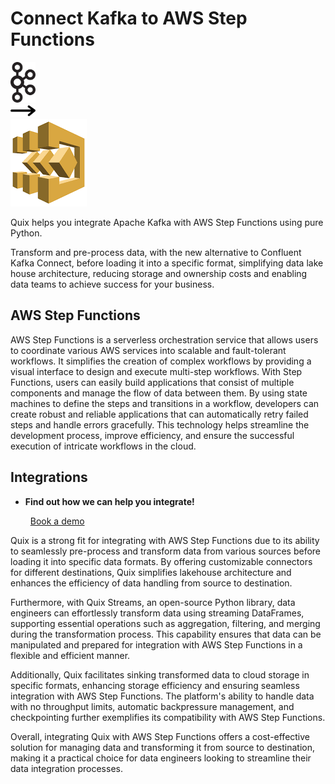 # Connect Kafka to AWS Step Functions

<div class="connect-images cards blog-grid-card" markdown>
<div>
<img src="../images/kafka_logo.png" width="40px" />
</div>
<div>
<img src="../images/arrow.svg" width="40px" />
</div>
<div>
<img src="./images/aws-step-functions_1.jpg" />
</div>
</div>

Quix helps you integrate Apache Kafka with AWS Step Functions using pure Python.

Transform and pre-process data, with the new alternative to Confluent Kafka Connect, before loading it into a specific format, simplifying data lake house architecture, reducing storage and ownership costs and enabling data teams to achieve success for your business.

## AWS Step Functions

AWS Step Functions is a serverless orchestration service that allows users to coordinate various AWS services into scalable and fault-tolerant workflows. It simplifies the creation of complex workflows by providing a visual interface to design and execute multi-step workflows. With Step Functions, users can easily build applications that consist of multiple components and manage the flow of data between them. By using state machines to define the steps and transitions in a workflow, developers can create robust and reliable applications that can automatically retry failed steps and handle errors gracefully. This technology helps streamline the development process, improve efficiency, and ensure the successful execution of intricate workflows in the cloud.

## Integrations

<div class="grid cards" markdown>

- __Find out how we can help you integrate!__

    <a class="md-button md-button--primary" href="https://share.hsforms.com/1iW0TmZzKQMChk0lxd_tGiw4yjw2?__hstc=175542013.2303933fbd746c0ac86d9ccbe9bc9100.1728383268831.1729603416735.1729620918855.31&__hssc=175542013.1.1729620918855&__hsfp=2132701734" target="_blank" style="margin:.5rem;">Book a demo</a>

</div>


Quix is a strong fit for integrating with AWS Step Functions due to its ability to seamlessly pre-process and transform data from various sources before loading it into specific data formats. By offering customizable connectors for different destinations, Quix simplifies lakehouse architecture and enhances the efficiency of data handling from source to destination.

Furthermore, with Quix Streams, an open-source Python library, data engineers can effortlessly transform data using streaming DataFrames, supporting essential operations such as aggregation, filtering, and merging during the transformation process. This capability ensures that data can be manipulated and prepared for integration with AWS Step Functions in a flexible and efficient manner.

Additionally, Quix facilitates sinking transformed data to cloud storage in specific formats, enhancing storage efficiency and ensuring seamless integration with AWS Step Functions. The platform's ability to handle data with no throughput limits, automatic backpressure management, and checkpointing further exemplifies its compatibility with AWS Step Functions.

Overall, integrating Quix with AWS Step Functions offers a cost-effective solution for managing data and transforming it from source to destination, making it a practical choice for data engineers looking to streamline their data integration processes.


